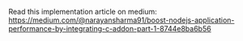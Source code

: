 Read this implementation article on medium: https://medium.com/@narayansharma91/boost-nodejs-application-performance-by-integrating-c-addon-part-1-8744e8ba6b56
